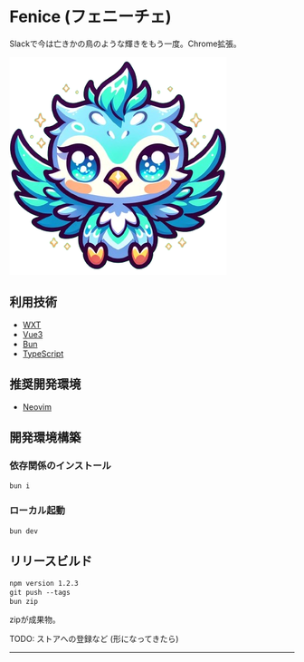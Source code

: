 # Fenice (フェニーチェ)

Slackで今は亡きかの鳥のような輝きをもう一度。Chrome拡張。

![](./public/icon/384.png)

## 利用技術

- [WXT]
- [Vue3]
- [Bun]
- [TypeScript]

## 推奨開発環境

- [Neovim]

## 開発環境構築

### 依存関係のインストール

```console
bun i
```

### ローカル起動

```console
bun dev
```

## リリースビルド

```console
npm version 1.2.3
git push --tags
bun zip
```

zipが成果物。

TODO: ストアへの登録など (形になってきたら)

---

[WXT]: https://github.com/wxt-dev/wxt
[Vue3]: https://v3.vuejs.org/
[Bun]: https://bun.sh/
[TypeScript]: https://www.typescriptlang.org/
[Neovim]: https://neovim.io/

